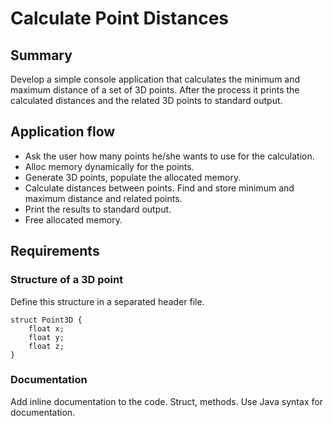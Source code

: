 # Calculate Point Distances

## Summary

Develop a simple console application that calculates the minimum and maximum distance of a set of 3D points. After the process it prints the calculated distances and the related 3D points to standard output.

## Application flow
 * Ask the user how many points he/she wants to use for the calculation.
 * Alloc memory dynamically for the points.
 * Generate 3D points, populate the allocated memory.
 * Calculate distances between points. Find and store minimum and maximum distance and related points.
 * Print the results to standard output.
 * Free allocated memory.

## Requirements
### Structure of a 3D point
Define this structure in a separated header file.

```
struct Point3D {
    float x;
    float y;
    float z;
}
```

### Documentation
Add inline documentation to the code. Struct, methods. Use Java syntax for documentation.
